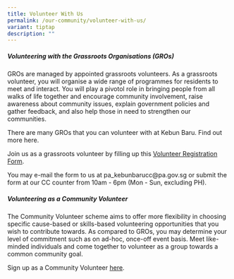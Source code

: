 ```yaml
---
title: Volunteer With Us
permalink: /our-community/volunteer-with-us/
variant: tiptap
description: ""
---
```

<h5><strong>Volunteering with the Grassroots Organisations (GROs)</strong></h5><p>GROs are managed by appointed grassroots volunteers. As a grassroots volunteer, you will organise a wide range of programmes for residents to meet and interact. You will play a pivotol role in bringing people from all walks of life together and encourage community involvement, raise awareness about community issues, explain government policies and gather feedback, and also help those in need to strengthen our communities.</p><p>There are many GROs that you can volunteer with at Kebun Baru. Find out more here.</p><p>Join us as a grassroots volunteer by filling up this <a href="/files/Volunteer_Registration_Form__2023_.pdf" rel="noopener noreferrer nofollow" target="_blank">Volunteer Registration Form</a>.</p><p>You may e-mail the form to us at pa_kebunbarucc@pa.gov.sg or submit the form at our CC counter from 10am - 6pm (Mon - Sun, excluding PH).</p><h5><strong>Volunteering as a Community Volunteer</strong></h5><p>The Community Volunteer scheme aims to offer more flexibility in choosing specific cause-based or skills-based volunteering opportunities that you wish to contribute towards. As compared to GROs, you may determine your level of commitment such as on ad-hoc, once-off event basis. Meet like-minded individuals and come together to volunteer as a group towards a common community goal.</p><p>Sign up as a Community Volunteer <a href="https://www.onepa.gov.sg/events/community-volunteers-needed--kebun-baru-co-71814060" rel="noopener noreferrer nofollow" target="_blank">here</a>.</p>